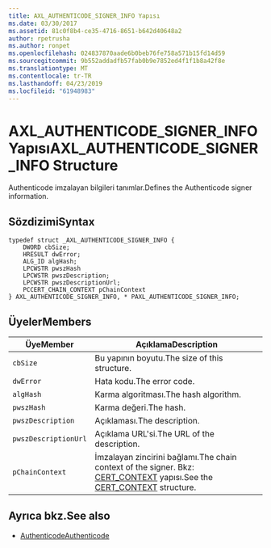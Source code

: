 ```yaml
---
title: AXL_AUTHENTICODE_SIGNER_INFO Yapısı
ms.date: 03/30/2017
ms.assetid: 81c0f8b4-ce35-4716-8651-b642d40648a2
author: rpetrusha
ms.author: ronpet
ms.openlocfilehash: 024837870aade6b0beb76fe758a571b15fd14d59
ms.sourcegitcommit: 9b552addadfb57fab0b9e7852ed4f1f1b8a42f8e
ms.translationtype: MT
ms.contentlocale: tr-TR
ms.lasthandoff: 04/23/2019
ms.locfileid: "61948983"
---
```

# <a name="axlauthenticodesignerinfo-structure"></a><span data-ttu-id="fc958-102">AXL_AUTHENTICODE_SIGNER_INFO Yapısı</span><span class="sxs-lookup"><span data-stu-id="fc958-102">AXL_AUTHENTICODE_SIGNER_INFO Structure</span></span>
<span data-ttu-id="fc958-103">Authenticode imzalayan bilgileri tanımlar.</span><span class="sxs-lookup"><span data-stu-id="fc958-103">Defines the Authenticode signer information.</span></span>  
  
## <a name="syntax"></a><span data-ttu-id="fc958-104">Sözdizimi</span><span class="sxs-lookup"><span data-stu-id="fc958-104">Syntax</span></span>  
  
```  
typedef struct _AXL_AUTHENTICODE_SIGNER_INFO {  
    DWORD cbSize;  
    HRESULT dwError;  
    ALG_ID algHash;  
    LPCWSTR pwszHash  
    LPCWSTR pwszDescription;  
    LPCWSTR pwszDescriptionUrl;  
    PCCERT_CHAIN_CONTEXT pChainContext  
} AXL_AUTHENTICODE_SIGNER_INFO, * PAXL_AUTHENTICODE_SIGNER_INFO;  
```  
  
## <a name="members"></a><span data-ttu-id="fc958-105">Üyeler</span><span class="sxs-lookup"><span data-stu-id="fc958-105">Members</span></span>  
  
|<span data-ttu-id="fc958-106">Üye</span><span class="sxs-lookup"><span data-stu-id="fc958-106">Member</span></span>|<span data-ttu-id="fc958-107">Açıklama</span><span class="sxs-lookup"><span data-stu-id="fc958-107">Description</span></span>|  
|------------|-----------------|  
|`cbSize`|<span data-ttu-id="fc958-108">Bu yapının boyutu.</span><span class="sxs-lookup"><span data-stu-id="fc958-108">The size of this structure.</span></span>|  
|`dwError`|<span data-ttu-id="fc958-109">Hata kodu.</span><span class="sxs-lookup"><span data-stu-id="fc958-109">The error code.</span></span>|  
|`algHash`|<span data-ttu-id="fc958-110">Karma algoritması.</span><span class="sxs-lookup"><span data-stu-id="fc958-110">The hash algorithm.</span></span>|  
|`pwszHash`|<span data-ttu-id="fc958-111">Karma değeri.</span><span class="sxs-lookup"><span data-stu-id="fc958-111">The hash.</span></span>|  
|`pwszDescription`|<span data-ttu-id="fc958-112">Açıklaması.</span><span class="sxs-lookup"><span data-stu-id="fc958-112">The description.</span></span>|  
|`pwszDescriptionUrl`|<span data-ttu-id="fc958-113">Açıklama URL'si.</span><span class="sxs-lookup"><span data-stu-id="fc958-113">The URL of the description.</span></span>|  
|`pChainContext`|<span data-ttu-id="fc958-114">İmzalayan zincirini bağlamı.</span><span class="sxs-lookup"><span data-stu-id="fc958-114">The chain context of the signer.</span></span> <span data-ttu-id="fc958-115">Bkz: [CERT_CONTEXT](/windows/desktop/api/wincrypt/ns-wincrypt-_cert_context) yapısı.</span><span class="sxs-lookup"><span data-stu-id="fc958-115">See the [CERT_CONTEXT](/windows/desktop/api/wincrypt/ns-wincrypt-_cert_context) structure.</span></span>|  
  
## <a name="see-also"></a><span data-ttu-id="fc958-116">Ayrıca bkz.</span><span class="sxs-lookup"><span data-stu-id="fc958-116">See also</span></span>

- [<span data-ttu-id="fc958-117">Authenticode</span><span class="sxs-lookup"><span data-stu-id="fc958-117">Authenticode</span></span>](../../../../docs/framework/unmanaged-api/authenticode/index.md)
